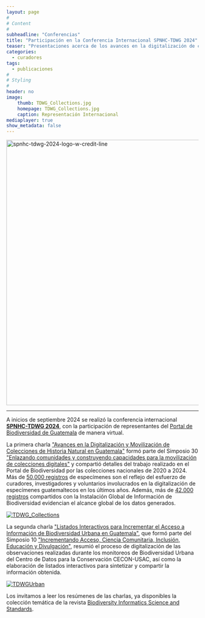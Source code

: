 ```yaml
---
layout: page
#
# Content
#
subheadline: "Conferencias"
title: "Participación en la Conferencia Internacional SPNHC-TDWG 2024"
teaser: "Presentaciones acerca de los avances en la digitalización de colecciones y proyectos en Guatemala."
categories:
  - curadores
tags:
  - publicaciones
#
# Styling
#
header: no
image:
    thumb: TDWG_Collections.jpg
    homepage: TDWG_Collections.jpg
    caption: Representación Internacional
mediaplayer: true
show_metadata: false
---
```


<img width="694" alt="spnhc-tdwg-2024-logo-w-credit-line" src="https://github.com/user-attachments/assets/e0fa293c-c156-4c98-96e6-9c43e8587771">

---

A inicios de septiembre 2024 se realizó la conferencia internacional [**SPNHC-TDWG 2024**](https://www.tdwg.org/conferences/2024/), con la participación de representantes del [Portal de Biodiversidad de Guatemala](https://biodiversidad.gt) de manera virtual.   

La primera charla ["Avances en la Digitalización y Movilización de Colecciones de Historia Natural en Guatemala"](https://biss.pensoft.net/article/134288/) formó parte del Simposio 30 ["Enlazando comunidades y construyendo capacidades para la movilización de colecciones digitales"](https://biss.pensoft.net/browse_user_collection_documents?collection_id=472) y compartió detalles del trabajo realizado en el Portal de Biodiversidad por las colecciones nacionales de 2020 a 2024. Más de [50,000 registros](biodiversidad.gt/portal/collections/list.php?db=69,91,43,143,137,110,73,72,17,74,26,75,16,48,44,27,131,50,117,128,19,104,22,21,49,136,147,9,1,10,3,2,4,5,6,81&country=Guatemala) de especímenes son el reflejo del esfuerzo de curadores, investigadores y voluntarios involucrados en la digitalización de especímenes guatemaltecos en los últimos años. Además, más de [42,000 registros]( https://doi.org/10.15468/dl.kjp58z) compartidos con la Instalación Global de Información de Biodiversidad evidencian el alcance global de los datos generados. 

[![TDWG_Collections](https://github.com/user-attachments/assets/857c2b9d-2d42-4b87-a5e9-c709489ae902)](https://biss.pensoft.net/article/134288/)


La segunda charla ["Listados Interactivos para Incrementar el Acceso a Información de Biodiversidad Urbana en Guatemala"](https://biss.pensoft.net/article/137732/), que formó parte del Simposio 10 ["Incrementando Acceso, Ciencia Comunitaria, Inclusión, Educación y Divulgación"](https://biss.pensoft.net/browse_user_collection_documents?collection_id=454), resumió el proceso de digitalización de las observaciones realizadas durante los monitoreos de Biodiversidad Urbana del Centro de Datos para la Conservación CECON-USAC, así como la elaboración de listados interactivos para sintetizar y compartir la información obtenida. 

[![TDWGUrban](https://github.com/user-attachments/assets/d3d74abe-a83a-433d-84bb-112c2c8d1021)](https://biss.pensoft.net/article/137732/)

Los invitamos a leer los resúmenes de las charlas, ya disponibles la colección temática de la revista [Biodiversity Informatics Science and Standards](https://biss.pensoft.net/collection/438). 

